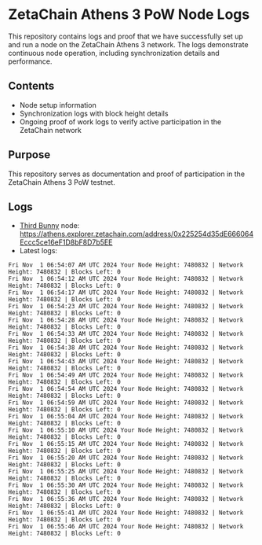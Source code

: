 # ZetaChain Athens 3 PoW Node Logs
This repository contains logs and proof that we have successfully set up and run a node on the ZetaChain Athens 3 network. The logs demonstrate continuous node operation, including synchronization details and performance.

## Contents
- Node setup information
- Synchronization logs with block height details
- Ongoing proof of work logs to verify active participation in the ZetaChain network

## Purpose
This repository serves as documentation and proof of participation in the ZetaChain Athens 3 PoW testnet.

## Logs

- [Third Bunny](https://thirdbunny.xyz/) node: https://athens.explorer.zetachain.com/address/0x225254d35dE666064Eccc5ce16eF1D8bF8D7b5EE
- Latest logs:
```
Fri Nov  1 06:54:07 AM UTC 2024 Your Node Height: 7480832 | Network Height: 7480832 | Blocks Left: 0
Fri Nov  1 06:54:12 AM UTC 2024 Your Node Height: 7480832 | Network Height: 7480832 | Blocks Left: 0
Fri Nov  1 06:54:17 AM UTC 2024 Your Node Height: 7480832 | Network Height: 7480832 | Blocks Left: 0
Fri Nov  1 06:54:23 AM UTC 2024 Your Node Height: 7480832 | Network Height: 7480832 | Blocks Left: 0
Fri Nov  1 06:54:28 AM UTC 2024 Your Node Height: 7480832 | Network Height: 7480832 | Blocks Left: 0
Fri Nov  1 06:54:33 AM UTC 2024 Your Node Height: 7480832 | Network Height: 7480832 | Blocks Left: 0
Fri Nov  1 06:54:38 AM UTC 2024 Your Node Height: 7480832 | Network Height: 7480832 | Blocks Left: 0
Fri Nov  1 06:54:43 AM UTC 2024 Your Node Height: 7480832 | Network Height: 7480832 | Blocks Left: 0
Fri Nov  1 06:54:49 AM UTC 2024 Your Node Height: 7480832 | Network Height: 7480832 | Blocks Left: 0
Fri Nov  1 06:54:54 AM UTC 2024 Your Node Height: 7480832 | Network Height: 7480832 | Blocks Left: 0
Fri Nov  1 06:54:59 AM UTC 2024 Your Node Height: 7480832 | Network Height: 7480832 | Blocks Left: 0
Fri Nov  1 06:55:04 AM UTC 2024 Your Node Height: 7480832 | Network Height: 7480832 | Blocks Left: 0
Fri Nov  1 06:55:10 AM UTC 2024 Your Node Height: 7480832 | Network Height: 7480832 | Blocks Left: 0
Fri Nov  1 06:55:15 AM UTC 2024 Your Node Height: 7480832 | Network Height: 7480832 | Blocks Left: 0
Fri Nov  1 06:55:20 AM UTC 2024 Your Node Height: 7480832 | Network Height: 7480832 | Blocks Left: 0
Fri Nov  1 06:55:25 AM UTC 2024 Your Node Height: 7480832 | Network Height: 7480832 | Blocks Left: 0
Fri Nov  1 06:55:30 AM UTC 2024 Your Node Height: 7480832 | Network Height: 7480832 | Blocks Left: 0
Fri Nov  1 06:55:36 AM UTC 2024 Your Node Height: 7480832 | Network Height: 7480832 | Blocks Left: 0
Fri Nov  1 06:55:41 AM UTC 2024 Your Node Height: 7480832 | Network Height: 7480832 | Blocks Left: 0
Fri Nov  1 06:55:46 AM UTC 2024 Your Node Height: 7480832 | Network Height: 7480832 | Blocks Left: 0
```
